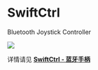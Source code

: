 # SwiftCtrl
 Bluetooth Joystick Controller
 
 ![](https://cdn.jsdelivr.net/gh/linyuxuanlin/Wiki-media/img/20200221145541.png)


详情请见 [**SwiftCtrl - 蓝牙手柄**](https://wiki-power.com/#/post/%E7%94%B5%E8%B7%AF%E8%AE%BE%E8%AE%A1/SwiftCtrl-%E8%93%9D%E7%89%99%E6%89%8B%E6%9F%84)
